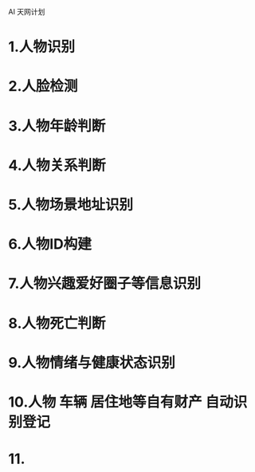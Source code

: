

AI 天网计划

#  1.人物识别
#  2.人脸检测
#  3.人物年龄判断
#  4.人物关系判断
#  5.人物场景地址识别
#  6.人物ID构建
#  7.人物兴趣爱好圈子等信息识别
#  8.人物死亡判断
#  9.人物情绪与健康状态识别
#  10.人物 车辆 居住地等自有财产 自动识别登记
#  11.
